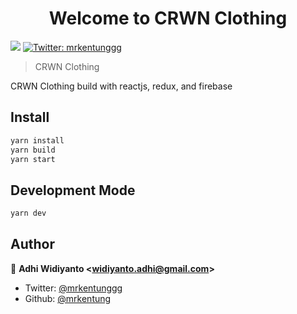 <h1 align="center">Welcome to CRWN Clothing </h1>
<p>
  <img src="https://img.shields.io/badge/version-1.0.0-blue.svg?cacheSeconds=2592000" />
  <a href="https://twitter.com/mrkentunggg">
    <img alt="Twitter: mrkentunggg" src="https://img.shields.io/twitter/follow/mrkentunggg.svg?style=social" target="_blank" />
  </a>
</p>

> CRWN Clothing

CRWN Clothing build with reactjs, redux, and firebase

## Install

```sh
yarn install
yarn build
yarn start
```

## Development Mode

```sh
yarn dev
```

## Author

👤 **Adhi Widiyanto &lt;widiyanto.adhi@gmail.com&gt;**

* Twitter: [@mrkentunggg](https://twitter.com/mrkentunggg)
* Github: [@mrkentung](https://github.com/mrkentung)
